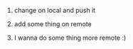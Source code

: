 1. change on local and push it 

2. add some thing on remote


3. I wanna do some thing more remote :)
<!-- keep remote  -->